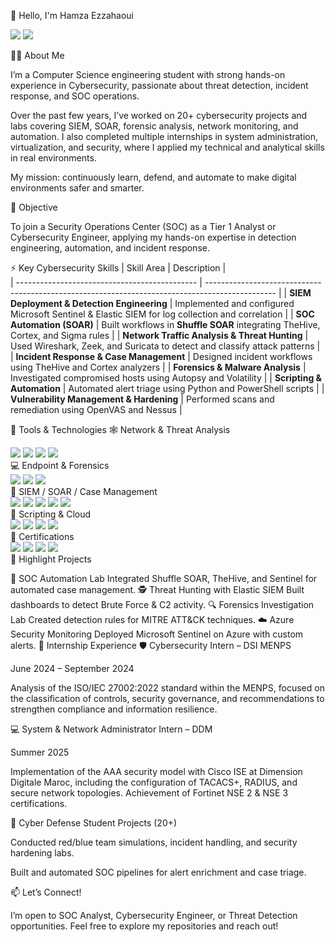 👋 Hello, I'm Hamza Ezzahaoui

<a href="https://www.linkedin.com/in/hamza-ezzahaoui-5800b6318?utm_source=share&utm_campaign=share_via&utm_content=profile&utm_medium=ios_app"><img src="https://img.shields.io/badge/-LinkedIn-0072b1?&style=for-the-badge&logo=linkedin&logoColor=white" /></a>
<a href="mailto:hamza.ezzahaoui@uir.ac.ma"><img src="https://img.shields.io/badge/-Email-D14836?&style=for-the-badge&logo=gmail&logoColor=white" /></a>

🧑‍💻 About Me

I’m a Computer Science engineering student with strong hands-on experience in Cybersecurity, passionate about threat detection, incident response, and SOC operations.

Over the past few years, I’ve worked on 20+ cybersecurity projects and labs covering SIEM, SOAR, forensic analysis, network monitoring, and automation.
I also completed multiple internships in system administration, virtualization, and security, where I applied my technical and analytical skills in real environments.

My mission: continuously learn, defend, and automate to make digital environments safer and smarter.

🎯 Objective

To join a Security Operations Center (SOC) as a Tier 1 Analyst or Cybersecurity Engineer, applying my hands-on expertise in detection engineering, automation, and incident response.

⚡ Key Cybersecurity Skills
| Skill Area                                    | Description                                                                                     |                                                               
| --------------------------------------------- | ----------------------------------------------------------------------------------------------- | 
| **SIEM Deployment & Detection Engineering**   | Implemented and configured Microsoft Sentinel & Elastic SIEM for log collection and correlation | 
| **SOC Automation (SOAR)**                     | Built workflows in **Shuffle SOAR** integrating TheHive, Cortex, and Sigma rules                | 
| **Network Traffic Analysis & Threat Hunting** | Used Wireshark, Zeek, and Suricata to detect and classify attack patterns                       |  
| **Incident Response & Case Management**       | Designed incident workflows using TheHive and Cortex analyzers                                  | 
| **Forensics & Malware Analysis**              | Investigated compromised hosts using Autopsy and Volatility                                     | 
| **Scripting & Automation**                    | Automated alert triage using Python and PowerShell scripts                                      | 
| **Vulnerability Management & Hardening**      | Performed scans and remediation using OpenVAS and Nessus                                        | 

🧠 Tools & Technologies
🕸️ Network & Threat Analysis
<div> <img src="https://img.shields.io/badge/-Wireshark-1679A7?&style=for-the-badge&logo=Wireshark&logoColor=white" /> <img src="https://img.shields.io/badge/-Suricata-EF3B2D?&style=for-the-badge&logo=Suricata&logoColor=white" /> <img src="https://img.shields.io/badge/-Zeek-777BB4?&style=for-the-badge&logo=Zeek&logoColor=white" /> <img src="https://img.shields.io/badge/-Tcpdump-333333?&style=for-the-badge" /> </div>
💻 Endpoint & Forensics
<div> <img src="https://img.shields.io/badge/-Velociraptor-4B275F?&style=for-the-badge&logo=Velociraptor&logoColor=white" /> <img src="https://img.shields.io/badge/-Autopsy-000000?&style=for-the-badge&logoColor=white" /> <img src="https://img.shields.io/badge/-Volatility-005571?&style=for-the-badge&logoColor=white" /> </div>
🧩 SIEM / SOAR / Case Management
<div> <img src="https://img.shields.io/badge/-Microsoft_Sentinel-0078D4?&style=for-the-badge&logo=Microsoft&logoColor=white" /> <img src="https://img.shields.io/badge/-Elastic_SIEM-005571?&style=for-the-badge&logo=Elastic&logoColor=white" /> <img src="https://img.shields.io/badge/-Splunk-000000?&style=for-the-badge&logo=Splunk&logoColor=white" /> <img src="https://img.shields.io/badge/-TheHive-222222?&style=for-the-badge&logoColor=white" /> <img src="https://img.shields.io/badge/-Shuffle_SOAR-FF6600?&style=for-the-badge&logoColor=white" /> </div>
🐍 Scripting & Cloud
<div> <img src="https://img.shields.io/badge/-Python-3776AB?&style=for-the-badge&logo=python&logoColor=white" /> <img src="https://img.shields.io/badge/-PowerShell-5391FE?&style=for-the-badge&logo=powershell&logoColor=white" /> <img src="https://img.shields.io/badge/-Azure-0089D6?&style=for-the-badge&logo=microsoftazure&logoColor=white" /> <img src="https://img.shields.io/badge/-Linux-FCC624?&style=for-the-badge&logo=linux&logoColor=black" /> </div>
🧾 Certifications
<div> <img src="https://img.shields.io/badge/-CompTIA_Security%2B-FF0000?&style=for-the-badge&logo=CompTIA&logoColor=white" /> <img src="https://img.shields.io/badge/-Microsoft_Cybersecurity_Fundamentals-0078D4?&style=for-the-badge&logo=microsoft&logoColor=white" /> <img src="https://img.shields.io/badge/-Cisco_CyberOps_Associate-1BA0D7?&style=for-the-badge&logo=cisco&logoColor=white" /> <img src="https://img.shields.io/badge/-TryHackMe_Top1%25-5A0FC8?&style=for-the-badge&logo=tryhackme&logoColor=white" /> </div>
🚀 Highlight Projects

🧩 SOC Automation Lab Integrated Shuffle SOAR, TheHive, and Sentinel for automated case management.
🕵️ Threat Hunting with Elastic SIEM Built dashboards to detect Brute Force & C2 activity.
🔍 Forensics Investigation Lab Created detection rules for MITRE ATT&CK techniques.
☁️ Azure Security Monitoring Deployed Microsoft Sentinel on Azure with custom alerts.
💼 Internship Experience
🛡️ Cybersecurity Intern – DSI MENPS

June 2024 – September 2024

Analysis of the ISO/IEC 27002:2022 standard within the MENPS, focused on the classification of controls, security governance, and recommendations to strengthen compliance and information resilience.

💻 System & Network Administrator Intern – DDM

Summer 2025

Implementation of the AAA security model with Cisco ISE at Dimension Digitale Maroc, including the configuration of TACACS+, RADIUS, and secure network topologies. Achievement of Fortinet NSE 2 & NSE 3 certifications.

🧩 Cyber Defense Student Projects (20+)

Conducted red/blue team simulations, incident handling, and security hardening labs.

Built and automated SOC pipelines for alert enrichment and case triage.



📫 Let’s Connect!

I’m open to SOC Analyst, Cybersecurity Engineer, or Threat Detection opportunities.
Feel free to explore my repositories and reach out!



